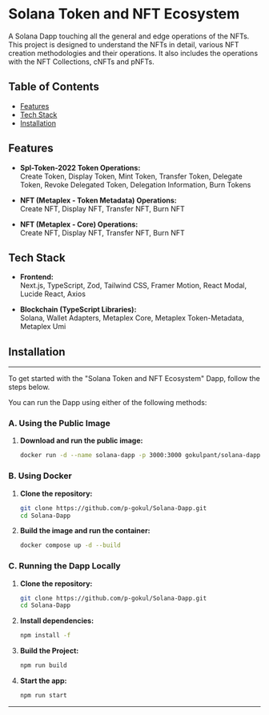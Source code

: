 # Solana Token and NFT Ecosystem

A Solana Dapp touching all the general and edge operations of the NFTs. This project is designed to understand the NFTs in detail, various NFT creation methodologies and their operations. It also includes the operations with the NFT Collections, cNFTs and pNFTs.

## Table of Contents

- [Features](#features)
- [Tech Stack](#tech-stack)
- [Installation](#installation)

## Features

- **Spl-Token-2022 Token Operations:**  
  Create Token, Display Token, Mint Token, Transfer Token, Delegate Token, Revoke Delegated Token, Delegation Information, Burn Tokens

- **NFT (Metaplex - Token Metadata) Operations:**  
  Create NFT, Display NFT, Transfer NFT, Burn NFT

- **NFT (Metaplex - Core) Operations:**  
  Create NFT, Display NFT, Transfer NFT, Burn NFT

## Tech Stack

- **Frontend:**  
  Next.js, TypeScript, Zod, Tailwind CSS, Framer Motion, React Modal, Lucide React, Axios

- **Blockchain (TypeScript Libraries):**  
  Solana, Wallet Adapters, Metaplex Core, Metaplex Token-Metadata, Metaplex Umi

## Installation

---

To get started with the "Solana Token and NFT Ecosystem" Dapp, follow the steps below.

You can run the Dapp using either of the following methods:

### A. Using the Public Image

1. **Download and run the public image:**

    ```bash
    docker run -d --name solana-dapp -p 3000:3000 gokulpant/solana-dapp:v3
    ```

### B. Using Docker

1. **Clone the repository:**

    ```bash
    git clone https://github.com/p-gokul/Solana-Dapp.git
    cd Solana-Dapp
    ```

2. **Build the image and run the container:**

    ```bash
    docker compose up -d --build
    ```

### C. Running the Dapp Locally

1. **Clone the repository:**

    ```bash
    git clone https://github.com/p-gokul/Solana-Dapp.git
    cd Solana-Dapp
    ```

2. **Install dependencies:**

    ```bash
    npm install -f
    ```

3. **Build the Project:**

    ```bash
    npm run build
    ```

4. **Start the app:**

    ```bash
    npm run start
    ```

---
